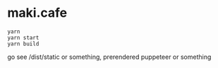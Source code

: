 # maki.cafe

```
yarn
yarn start
yarn build
```

go see /dist/static or something, prerendered puppeteer or something
